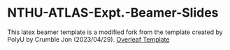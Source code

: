 # NTHU-ATLAS-Expt.-Beamer-Slides
This latex beamer template is a modified fork from the template created by PolyU by Crumble Jon (2023/04/29). 
[Overleaf Template](https://www.overleaf.com/latex/templates/polyu-beamer-slides/pyhhgmgmvzhg)
